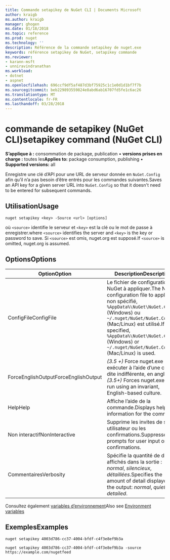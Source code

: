```yaml
---
title: Commande setapikey de NuGet CLI | Documents Microsoft
author: kraigb
ms.author: kraigb
manager: ghogen
ms.date: 01/18/2018
ms.topic: reference
ms.prod: nuget
ms.technology: ''
description: Référence de la commande setapikey de nuget.exe
keywords: référence setapikey de NuGet, setapikey commande
ms.reviewer:
- karann-msft
- unniravindranathan
ms.workload:
- dotnet
- aspnet
ms.openlocfilehash: 696ccf9df5af487d3bf75925c1c1e0d1d1bf7f7b
ms.sourcegitcommit: beb229893559824e8abd6ab16707fd5fe1c6ac26
ms.translationtype: MT
ms.contentlocale: fr-FR
ms.lasthandoff: 03/28/2018
---
```

# <a name="setapikey-command-nuget-cli"></a><span data-ttu-id="8fbb8-104">commande de setapikey (NuGet CLI)</span><span class="sxs-lookup"><span data-stu-id="8fbb8-104">setapikey command (NuGet CLI)</span></span>

<span data-ttu-id="8fbb8-105">**S’applique à :** consommation de package, publication &bullet; **versions prises en charge :** toutes les</span><span class="sxs-lookup"><span data-stu-id="8fbb8-105">**Applies to:** package consumption, publishing &bullet; **Supported versions:** all</span></span>

<span data-ttu-id="8fbb8-106">Enregistre une clé d’API pour une URL de serveur donnée en `NuGet.Config` afin qu’il n’a pas besoin d’être entrés pour les commandes suivantes.</span><span class="sxs-lookup"><span data-stu-id="8fbb8-106">Saves an API key for a given server URL into `NuGet.Config` so that it doesn't need to be entered for subsequent commands.</span></span>

## <a name="usage"></a><span data-ttu-id="8fbb8-107">Utilisation</span><span class="sxs-lookup"><span data-stu-id="8fbb8-107">Usage</span></span>

```cli
nuget setapikey <key> -Source <url> [options]
```

<span data-ttu-id="8fbb8-108">où `<source>` identifie le serveur et `<key>` est la clé ou le mot de passe à enregistrer.</span><span class="sxs-lookup"><span data-stu-id="8fbb8-108">where `<source>` identifies the server and `<key>` is the key or password to save.</span></span> <span data-ttu-id="8fbb8-109">Si `<source>` est omis, nuget.org est supposé.</span><span class="sxs-lookup"><span data-stu-id="8fbb8-109">If `<source>` is omitted, nuget.org is assumed.</span></span>

## <a name="options"></a><span data-ttu-id="8fbb8-110">Options</span><span class="sxs-lookup"><span data-stu-id="8fbb8-110">Options</span></span>

| <span data-ttu-id="8fbb8-111">Option</span><span class="sxs-lookup"><span data-stu-id="8fbb8-111">Option</span></span> | <span data-ttu-id="8fbb8-112">Description</span><span class="sxs-lookup"><span data-stu-id="8fbb8-112">Description</span></span> |
| --- | --- |
| <span data-ttu-id="8fbb8-113">ConfigFile</span><span class="sxs-lookup"><span data-stu-id="8fbb8-113">ConfigFile</span></span> | <span data-ttu-id="8fbb8-114">Le fichier de configuration NuGet à appliquer.</span><span class="sxs-lookup"><span data-stu-id="8fbb8-114">The NuGet configuration file to apply.</span></span> <span data-ttu-id="8fbb8-115">Si non spécifié, `%AppData%\NuGet\NuGet.Config` (Windows) ou `~/.nuget/NuGet/NuGet.Config` (Mac/Linux) est utilisé.</span><span class="sxs-lookup"><span data-stu-id="8fbb8-115">If not specified, `%AppData%\NuGet\NuGet.Config` (Windows) or `~/.nuget/NuGet/NuGet.Config` (Mac/Linux) is used.</span></span>|
| <span data-ttu-id="8fbb8-116">ForceEnglishOutput</span><span class="sxs-lookup"><span data-stu-id="8fbb8-116">ForceEnglishOutput</span></span> | <span data-ttu-id="8fbb8-117">*(3.5 +)*  Force nuget.exe pour exécuter à l’aide d’une culture dite indifférente, en anglais.</span><span class="sxs-lookup"><span data-stu-id="8fbb8-117">*(3.5+)* Forces nuget.exe to run using an invariant, English-based culture.</span></span> |
| <span data-ttu-id="8fbb8-118">Help</span><span class="sxs-lookup"><span data-stu-id="8fbb8-118">Help</span></span> | <span data-ttu-id="8fbb8-119">Affiche l’aide de la commande.</span><span class="sxs-lookup"><span data-stu-id="8fbb8-119">Displays help information for the command.</span></span> |
| <span data-ttu-id="8fbb8-120">Non interactif</span><span class="sxs-lookup"><span data-stu-id="8fbb8-120">NonInteractive</span></span> | <span data-ttu-id="8fbb8-121">Supprime les invites de saisie utilisateur ou les confirmations.</span><span class="sxs-lookup"><span data-stu-id="8fbb8-121">Suppresses prompts for user input or confirmations.</span></span> |
| <span data-ttu-id="8fbb8-122">Commentaires</span><span class="sxs-lookup"><span data-stu-id="8fbb8-122">Verbosity</span></span> | <span data-ttu-id="8fbb8-123">Spécifie la quantité de détails affichés dans la sortie : *normal*, *silencieux*, *détaillées*.</span><span class="sxs-lookup"><span data-stu-id="8fbb8-123">Specifies the amount of detail displayed in the output: *normal*, *quiet*, *detailed*.</span></span> |

<span data-ttu-id="8fbb8-124">Consultez également [variables d’environnement](cli-ref-environment-variables.md)</span><span class="sxs-lookup"><span data-stu-id="8fbb8-124">Also see [Environment variables](cli-ref-environment-variables.md)</span></span>

## <a name="examples"></a><span data-ttu-id="8fbb8-125">Exemples</span><span class="sxs-lookup"><span data-stu-id="8fbb8-125">Examples</span></span>

```cli
nuget setapikey 4003d786-cc37-4004-bfdf-c4f3e8ef9b3a

nuget setapikey 4003d786-cc37-4004-bfdf-c4f3e8ef9b3a -source https://example.com/nugetfeed
```
